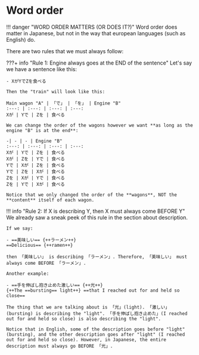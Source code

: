 # Word order

!!! danger "WORD ORDER MATTERS (OR DOES IT?)"
    Word order does matter in Japanese, but not in the way that european languages (such as English) do.

There are two rules that we must always follow:

???+ info "Rule 1: Engine always goes at the END of the sentence"
    Let's say we have a sentence like this:

    - XがYでZを食べる

    Then the "train" will look like this:

    Main wagon "A" | 「で」 | 「を」 | Engine "B"
    :---: | :---: | :---: | :---:
    Xが | Yで | Zを | 食べる

    We can change the order of the wagons however we want **as long as the engine "B" is at the end**:

    -| - | - | Engine "B"
    :---: | :---: | :---: | :---:
    Xが | Yで | Zを | 食べる
    Xが | Zを | Yで | 食べる
    Yで | Xが | Zを | 食べる
    Yで | Zを | Xが | 食べる
    Zを | Xが | Yで | 食べる
    Zを | Yで | Xが | 食べる

    Notice that we only changed the order of the **wagons**, NOT the **content** itself of each wagon.

!!! info "Rule 2: If X is describing Y, then X must always come BEFORE Y"
    We already saw a sneak peek of this rule in the section about description.

    If we say:

    - ==美味しい== {++ラーメン++}  
    ==Delicious== {++ramen++}

    then 「美味しい」 is describing 「ラーメン」. Therefore, 「美味しい」 must always come BEFORE 「ラーメン」.

    Another example:

    - ==手を伸ばし抱き止めた激しい== {++光++}  
    {++The ==bursting== light++} ==that I reached out for and held so close==

    The thing that we are talking about is 「光」(light). 「激しい」(bursting) is describing the "light". 「手を伸ばし抱き止めた」(I reached out for and held so close) is also describing the "light". 
    
    Notice that in English, some of the description goes before "light" (bursting), and the other description goes after "light" (I reached out for and held so close). However, in Japanese, the entire description must always go BEFORE 「光」.